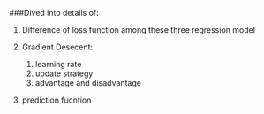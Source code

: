 ###Dived into details of:   
1. Difference of loss function among these three regression model
2. Gradient Desecent:  
	1. learning rate
	2. update strategy
	3. advantage and disadvantage  

3. prediction fucntion
